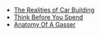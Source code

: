 - [The Realities of Car Building](https://youtu.be/jRenzlheSx0)
- [Think Before You Spend](https://youtu.be/rm0ikxqBMmU)
- [Anatomy Of A Gasser](https://youtu.be/4cUvgRBq9Fo)
